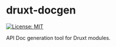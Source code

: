 # druxt-docgen

[![License: MIT](https://img.shields.io/badge/License-MIT-green.svg)](https://opensource.org/licenses/MIT)

API Doc generation tool for Druxt modules.
